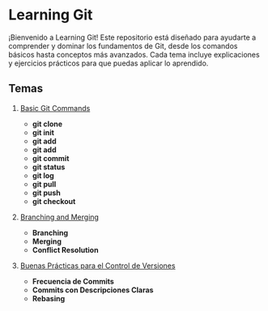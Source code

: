 # Learning Git

¡Bienvenido a Learning Git! Este repositorio está diseñado para ayudarte a comprender y dominar los fundamentos de Git, desde los comandos básicos hasta conceptos más avanzados. Cada tema incluye explicaciones y ejercicios prácticos para que puedas aplicar lo aprendido.

## Temas

1. [Basic Git Commands](01-basic-commands/README.md)
    - **git clone**
    - **git init**
    - **git add**
    - **git add**
    - **git commit**
    - **git status**
    - **git log**
    - **git pull**
    - **git push**
    - **git checkout**

2. [Branching and Merging](02-branching-and-merging/README.md)
    - **Branching**
    - **Merging**
    - **Conflict Resolution**

4. [Buenas Prácticas para el Control de Versiones](es/04-version-control-best-practices/README.md)
    - **Frecuencia de Commits**
    - **Commits con Descripciones Claras**
    - **Rebasing** 
    